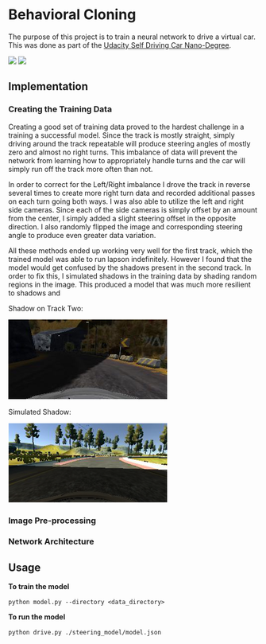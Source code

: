 
# Behavioral Cloning

The purpose of this project is to train a neural network to drive a virtual car.  
This was done as part of the
[Udacity Self Driving Car Nano-Degree]([https://www.udacity.com/course/self-driving-car-engineer-nanodegree--nd013).

![](https://github.com/Justin-Kuehn/CarND-Behavioral-Cloning/blob/master/img/track1.gif)
![](https://github.com/Justin-Kuehn/CarND-Behavioral-Cloning/blob/master/img/track2.gif)

## Implementation

### Creating the Training Data

Creating a good set of training data proved to the hardest challenge in a training a successful model.  Since the track is mostly straight, simply driving around the track repeatable will produce steering angles of mostly zero and almost no right turns.  This imbalance of data will prevent the network from learning how to appropriately handle turns and the car will simply run off the track more often than not.

In order to correct for the Left/Right imbalance I drove the track in reverse several times to create more right turn data and recorded additional passes on each turn going both ways.  I was also able to utilize the left and right side cameras. Since each of the side cameras is simply offset by an amount from the center,  I simply added a slight steering offset in the opposite direction.  I also randomly flipped the image and corresponding steering angle to produce even greater data variation.

All these methods ended up working very well for the first track, which the trained model was able to run lapson indefinitely. However I found that the model would get confused by the shadows present in the second track. In order to fix this, I simulated shadows in the training data by shading random regions in the image.  This produced a model that was much more resilient to shadows and 

Shadow on Track Two:

![Track Shadow](https://github.com/Justin-Kuehn/CarND-Behavioral-Cloning/blob/master/img/shadow.jpg)

Simulated Shadow:

![Simulated Shadow](https://github.com/Justin-Kuehn/CarND-Behavioral-Cloning/blob/master/img/simshadow.png)

### Image Pre-processing


### Network Architecture


## Usage

**To train the model**
```
python model.py --directory <data_directory>
```


**To run the model**

```
python drive.py ./steering_model/model.json
```
